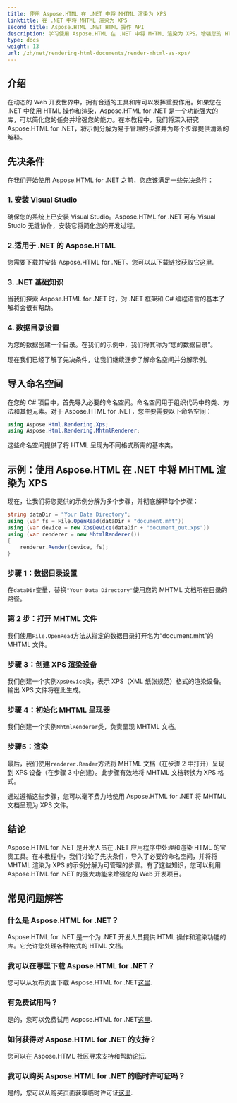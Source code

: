 ```yaml
---
title: 使用 Aspose.HTML 在 .NET 中将 MHTML 渲染为 XPS
linktitle: 在 .NET 中将 MHTML 渲染为 XPS
second_title: Aspose.HTML .NET HTML 操作 API
description: 学习使用 Aspose.HTML 在 .NET 中将 MHTML 渲染为 XPS。增强您的 HTML 操作技能并促进您的 Web 开发项目！
type: docs
weight: 13
url: /zh/net/rendering-html-documents/render-mhtml-as-xps/
---
```

## 介绍

在动态的 Web 开发世界中，拥有合适的工具和库可以发挥重要作用。如果您在 .NET 中使用 HTML 操作和渲染，Aspose.HTML for .NET 是一个功能强大的库，可以简化您的任务并增强您的能力。在本教程中，我们将深入研究 Aspose.HTML for .NET，将示例分解为易于管理的步骤并为每个步骤提供清晰的解释。

## 先决条件

在我们开始使用 Aspose.HTML for .NET 之前，您应该满足一些先决条件：

### 1. 安装 Visual Studio

确保您的系统上已安装 Visual Studio。Aspose.HTML for .NET 可与 Visual Studio 无缝协作，安装它将简化您的开发过程。

### 2.适用于 .NET 的 Aspose.HTML

您需要下载并安装 Aspose.HTML for .NET。您可以从下载链接获取它[这里](https://releases.aspose.com/html/net/).

### 3. .NET 基础知识

当我们探索 Aspose.HTML for .NET 时，对 .NET 框架和 C# 编程语言的基本了解将会很有帮助。

### 4. 数据目录设置

为您的数据创建一个目录。在我们的示例中，我们将其称为“您的数据目录”。

现在我们已经了解了先决条件，让我们继续逐步了解命名空间并分解示例。

## 导入命名空间

在您的 C# 项目中，首先导入必要的命名空间。命名空间用于组织代码中的类、方法和其他元素。对于 Aspose.HTML for .NET，您主要需要以下命名空间：

```csharp
using Aspose.Html.Rendering.Xps;
using Aspose.Html.Rendering.MhtmlRenderer;
```

这些命名空间提供了将 HTML 呈现为不同格式所需的基本类。

## 示例：使用 Aspose.HTML 在 .NET 中将 MHTML 渲染为 XPS

现在，让我们将您提供的示例分解为多个步骤，并彻底解释每个步骤：

```csharp
string dataDir = "Your Data Directory";
using (var fs = File.OpenRead(dataDir + "document.mht"))
using (var device = new XpsDevice(dataDir + "document_out.xps"))
using (var renderer = new MhtmlRenderer())
{
    renderer.Render(device, fs);
}
```

### 步骤 1：数据目录设置

在`dataDir`变量，替换`"Your Data Directory"`使用您的 MHTML 文档所在目录的路径。

### 第 2 步：打开 MHTML 文件

我们使用`File.OpenRead`方法从指定的数据目录打开名为“document.mht”的 MHTML 文件。

### 步骤 3：创建 XPS 渲染设备

我们创建一个实例`XpsDevice`类，表示 XPS（XML 纸张规范）格式的渲染设备。输出 XPS 文件将在此生成。

### 步骤 4：初始化 MHTML 呈现器

我们创建一个实例`MhtmlRenderer`类，负责呈现 MHTML 文档。

### 步骤5：渲染

最后，我们使用`renderer.Render`方法将 MHTML 文档（在步骤 2 中打开）呈现到 XPS 设备（在步骤 3 中创建）。此步骤有效地将 MHTML 文档转换为 XPS 格式。

通过遵循这些步骤，您可以毫不费力地使用 Aspose.HTML for .NET 将 MHTML 文档呈现为 XPS 文件。

## 结论

Aspose.HTML for .NET 是开发人员在 .NET 应用程序中处理和渲染 HTML 的宝贵工具。在本教程中，我们讨论了先决条件，导入了必要的命名空间，并将将 MHTML 渲染为 XPS 的示例分解为可管理的步骤。有了这些知识，您可以利用 Aspose.HTML for .NET 的强大功能来增强您的 Web 开发项目。

## 常见问题解答

### 什么是 Aspose.HTML for .NET？
Aspose.HTML for .NET 是一个为 .NET 开发人员提供 HTML 操作和渲染功能的库。它允许您处理各种格式的 HTML 文档。

### 我可以在哪里下载 Aspose.HTML for .NET？
您可以从发布页面下载 Aspose.HTML for .NET[这里](https://releases.aspose.com/html/net/).

### 有免费试用吗？
是的，您可以免费试用 Aspose.HTML for .NET[这里](https://releases.aspose.com/).

### 如何获得对 Aspose.HTML for .NET 的支持？
您可以在 Aspose.HTML 社区寻求支持和帮助[论坛](https://forum.aspose.com/).

### 我可以购买 Aspose.HTML for .NET 的临时许可证吗？
是的，您可以从购买页面获取临时许可证[这里](https://purchase.aspose.com/temporary-license/).